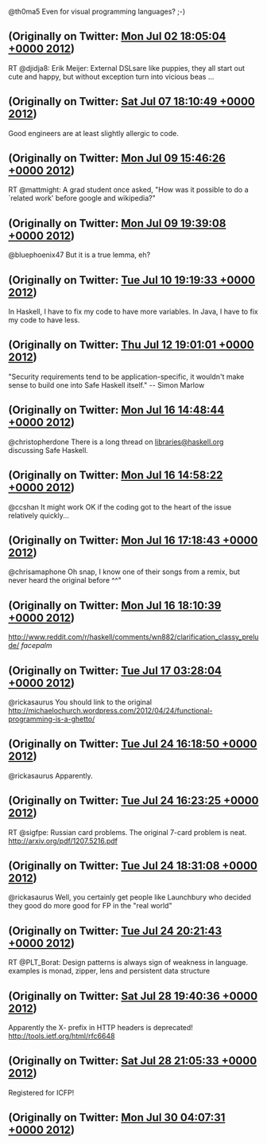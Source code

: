@th0ma5 Even for visual programming languages? ;-)

(Originally on Twitter: [Mon Jul 02 18:05:04 +0000 2012](https://twitter.com/ezyang/status/219854216905232384))
----
RT @djidja8: Erik Meijer: External DSLsare like puppies, they all start out cute and happy, but without exception turn into vicious beas ...

(Originally on Twitter: [Sat Jul 07 18:10:49 +0000 2012](https://twitter.com/ezyang/status/221667601082892288))
----
Good engineers are at least slightly allergic to code.

(Originally on Twitter: [Mon Jul 09 15:46:26 +0000 2012](https://twitter.com/ezyang/status/222356041403342849))
----
RT @mattmight: A grad student once asked, "How was it possible to do a `related work' before google and wikipedia?"

(Originally on Twitter: [Mon Jul 09 19:39:08 +0000 2012](https://twitter.com/ezyang/status/222414604519735297))
----
@bluephoenix47 But it is a true lemma, eh?

(Originally on Twitter: [Tue Jul 10 19:19:33 +0000 2012](https://twitter.com/ezyang/status/222772062685630465))
----
In Haskell, I have to fix my code to have more variables. In Java, I have to fix my code to have less.

(Originally on Twitter: [Thu Jul 12 19:01:01 +0000 2012](https://twitter.com/ezyang/status/223492176028499969))
----
"Security requirements tend to be application-specific, it wouldn't make sense to build one into Safe Haskell itself." -- Simon Marlow

(Originally on Twitter: [Mon Jul 16 14:48:44 +0000 2012](https://twitter.com/ezyang/status/224878236000194560))
----
@christopherdone There is a long thread on libraries@haskell.org discussing Safe Haskell.

(Originally on Twitter: [Mon Jul 16 14:58:22 +0000 2012](https://twitter.com/ezyang/status/224880663193587712))
----
@ccshan It might work OK if the coding got to the heart of the issue relatively quickly...

(Originally on Twitter: [Mon Jul 16 17:18:43 +0000 2012](https://twitter.com/ezyang/status/224915979929522180))
----
@chrisamaphone Oh snap, I know one of their songs from a remix, but never heard the original before ^^"

(Originally on Twitter: [Mon Jul 16 18:10:39 +0000 2012](https://twitter.com/ezyang/status/224929051893186560))
----
http://www.reddit.com/r/haskell/comments/wn882/clarification_classy_prelude/ *facepalm*

(Originally on Twitter: [Tue Jul 17 03:28:04 +0000 2012](https://twitter.com/ezyang/status/225069330860216321))
----
@rickasaurus You should link to the original http://michaelochurch.wordpress.com/2012/04/24/functional-programming-is-a-ghetto/

(Originally on Twitter: [Tue Jul 24 16:18:50 +0000 2012](https://twitter.com/ezyang/status/227800014217412610))
----
@rickasaurus Apparently.

(Originally on Twitter: [Tue Jul 24 16:23:25 +0000 2012](https://twitter.com/ezyang/status/227801167940435968))
----
RT @sigfpe: Russian card problems. The original 7-card problem is neat. http://arxiv.org/pdf/1207.5216.pdf

(Originally on Twitter: [Tue Jul 24 18:31:08 +0000 2012](https://twitter.com/ezyang/status/227833307507875840))
----
@rickasaurus Well, you certainly get people like Launchbury who decided they good do more good for FP in the "real world"

(Originally on Twitter: [Tue Jul 24 20:21:43 +0000 2012](https://twitter.com/ezyang/status/227861139390877696))
----
RT @PLT_Borat: Design patterns is always sign of weakness in language. examples is monad, zipper, lens and persistent data structure

(Originally on Twitter: [Sat Jul 28 19:40:36 +0000 2012](https://twitter.com/ezyang/status/229300343178149888))
----
Apparently the X- prefix in HTTP headers is deprecated! http://tools.ietf.org/html/rfc6648

(Originally on Twitter: [Sat Jul 28 21:05:33 +0000 2012](https://twitter.com/ezyang/status/229321722673897472))
----
Registered for ICFP!

(Originally on Twitter: [Mon Jul 30 04:07:31 +0000 2012](https://twitter.com/ezyang/status/229790299239628800))
----
